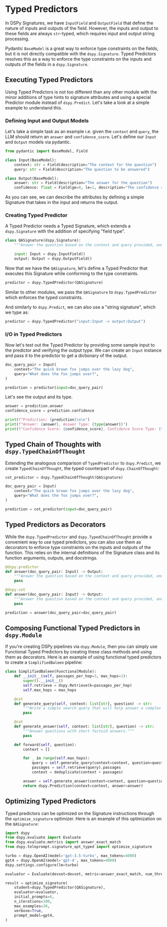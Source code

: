 # Typed Predictors

In DSPy Signatures, we have `InputField` and `OutputField` that define the nature of inputs and outputs of the field. However, the inputs and output to these fields are always `str`-typed, which requires input and output string processing.

Pydantic `BaseModel` is a great way to enforce type constraints on the fields, but it is not directly compatible with the `dspy.Signature`. Typed Predictors resolves this as a way to enforce the type constraints on the inputs and outputs of the fields in a `dspy.Signature`.

## Executing Typed Predictors

Using Typed Predictors is not too different than any other module with the minor additions of type hints to signature attributes and using a special Predictor module instead of `dspy.Predict`. Let's take a look at a simple example to understand this.

### Defining Input and Output Models

Let's take a simple task as an example i.e. given the `context` and `query`, the LLM should return an `answer` and `confidence_score`. Let's define our `Input` and `Output` models via pydantic.

```python
from pydantic import BaseModel, Field

class Input(BaseModel):
    context: str = Field(description="The context for the question")
    query: str = Field(description="The question to be answered")

class Output(BaseModel):
    answer: str = Field(description="The answer for the question")
    confidence: float = Field(ge=0, le=1, description="The confidence score for the answer")
```

As you can see, we can describe the attributes by defining a simple Signature that takes in the input and returns the output.

### Creating Typed Predictor

A Typed Predictor needs a Typed Signature, which extends a `dspy.Signature` with the addition of specifying "field type".

```python
class QASignature(dspy.Signature):
    """Answer the question based on the context and query provided, and on the scale of 10 tell how confident you are about the answer."""

    input: Input = dspy.InputField()
    output: Output = dspy.OutputField()
```

Now that we have the `QASignature`, let's define a Typed Predictor that executes this Signature while conforming to the type constraints.

```python
predictor = dspy.TypedPredictor(QASignature)
```

Similar to other modules, we pass the `QASignature` to `dspy.TypedPredictor` which enforces the typed constraints.

And similarly to `dspy.Predict`, we can also use a "string signature", which we type as:
```python
predictor = dspy.TypedPredictor("input:Input -> output:Output")
```

### I/O in Typed Predictors

Now let's test out the Typed Predictor by providing some sample input to the predictor and verifying the output type. We can create an `Input` instance and pass it to the predictor to get a dictionary of the output. 

```python
doc_query_pair = Input(
    context="The quick brown fox jumps over the lazy dog",
    query="What does the fox jumps over?",
)

prediction = predictor(input=doc_query_pair)
```

Let's see the output and its type.

```python
answer = prediction.answer
confidence_score = prediction.confidence

print(f"Prediction: {prediction}\n\n")
print(f"Answer: {answer}, Answer Type: {type(answer)}")
print(f"Confidence Score: {confidence_score}, Confidence Score Type: {type(confidence_score)}")
```

## Typed Chain of Thoughts with `dspy.TypedChainOfThought`

Extending the analogous comparison of `TypedPredictor` to `dspy.Predict`, we create `TypedChainOfThought`, the typed counterpart of `dspy.ChainOfThought`:

```python
cot_predictor = dspy.TypedChainOfThought(QASignature)

doc_query_pair = Input(
    context="The quick brown fox jumps over the lazy dog",
    query="What does the fox jumps over?",
)

prediction = cot_predictor(input=doc_query_pair)
```

## Typed Predictors as Decorators

While the `dspy.TypedPredictor` and `dspy.TypedChainOfThought` provide a convenient way to use typed predictors, you can also use them as decorators to enforce type constraints on the inputs and outputs of the function. This relies on the internal definitions of the Signature class and its function arguments, outputs, and docstrings.

```python
@dspy.predictor
def answer(doc_query_pair: Input) -> Output:
    """Answer the question based on the context and query provided, and on the scale of 0-1 tell how confident you are about the answer."""
    pass

@dspy.cot
def answer(doc_query_pair: Input) -> Output:
    """Answer the question based on the context and query provided, and on the scale of 0-1 tell how confident you are about the answer."""
    pass

prediction = answer(doc_query_pair=doc_query_pair)
```

## Composing Functional Typed Predictors in `dspy.Module`

If you're creating DSPy pipelines via `dspy.Module`, then you can simply use Functional Typed Predictors by creating these class methods and using them as decorators. Here is an example of using functional typed predictors to create a `SimplifiedBaleen` pipeline:

```python
class SimplifiedBaleen(FunctionalModule):
    def __init__(self, passages_per_hop=3, max_hops=1):
        super().__init__()
        self.retrieve = dspy.Retrieve(k=passages_per_hop)
        self.max_hops = max_hops

    @cot
    def generate_query(self, context: list[str], question) -> str:
        """Write a simple search query that will help answer a complex question."""
        pass

    @cot
    def generate_answer(self, context: list[str], question) -> str:
        """Answer questions with short factoid answers."""
        pass

    def forward(self, question):
        context = []

        for _ in range(self.max_hops):
            query = self.generate_query(context=context, question=question)
            passages = self.retrieve(query).passages
            context = deduplicate(context + passages)

        answer = self.generate_answer(context=context, question=question)
        return dspy.Prediction(context=context, answer=answer)
```

## Optimizing Typed Predictors

Typed predictors can be optimized on the Signature instructions through the `optimize_signature` optimizer. Here is an example of this optimization on the `QASignature`:

```python
import dspy
from dspy.evaluate import Evaluate
from dspy.evaluate.metrics import answer_exact_match
from dspy.teleprompt.signature_opt_typed import optimize_signature

turbo = dspy.OpenAI(model='gpt-3.5-turbo', max_tokens=4000)
gpt4 = dspy.OpenAI(model='gpt-4', max_tokens=4000)
dspy.settings.configure(lm=turbo)

evaluator = Evaluate(devset=devset, metric=answer_exact_match, num_threads=10, display_progress=True)

result = optimize_signature(
    student=dspy.TypedPredictor(QASignature),
    evaluator=evaluator,
    initial_prompts=6,
    n_iterations=100,
    max_examples=30,
    verbose=True,
    prompt_model=gpt4,
)
```
